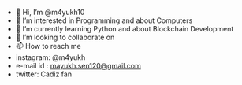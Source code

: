 - 👋 Hi, I’m @m4yukh10
- 👀 I’m interested in Programming and about Computers
- 🌱 I’m currently learning Python and about Blockchain Development
- 💞️ I’m looking to collaborate on 
- 📫 How to reach me 
- instagram: @m4yukh
- e-mail id : mayukh.sen120@gmail.com
- twitter: Cadiz fan

<!---
m4yukh10/m4yukh10 is a ✨ special ✨ repository because its `README.md` (this file) appears on your GitHub profile.
You can click the Preview link to take a look at your changes.
--->
